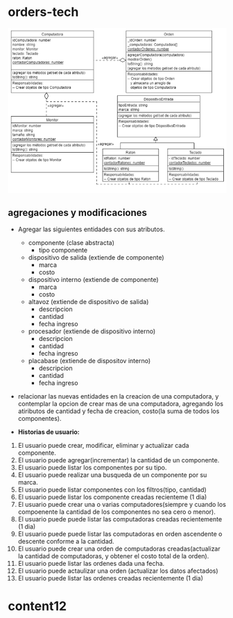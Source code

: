 # orders-tech
![img](./assets/MundoPC-UJS.png)

## agregaciones y modificaciones
- Agregar las siguientes entidades con sus atributos.
  - componente (clase abstracta)
    - tipo componente
  - dispositivo de salida (extiende de componente)
    - marca
    - costo
  - dispositivo interno (extiende de componente)
    - marca
    - costo
  - altavoz (extiende de dispositivo de salida)
    - descripcion
    - cantidad
    - fecha ingreso
  - procesador (extiende de dispositivo interno)
    - descripcion
    - cantidad
    - fecha ingreso
  - placabase (extiende de dispositov interno)
    - descripcion
    - cantidad
    - fecha ingreso
    
- relacionar las nuevas entidades en la creacion de una computadora, y contemplar la opcion de crear mas de una computadora,  agregando los atiributos de cantidad y fecha de creacion, costo(la suma de todos los componentes). 

-  **Historias de usuario:**
  
  1. El usuario puede crear, modificar, eliminar y actualizar cada componente.
  2. El usuario puede agregar(incrementar) la cantidad de un componente.
  3. El usuario puede listar los componentes por su tipo.
  4. El usuario puede realizar una busqueda de un componente por su marca.
  5. El usuario puede listar componentes con los filtros(tipo, cantidad)
  6. El usuario puede listar los componente creadas recienteme (1 dia)
  7. El usuario puede crear una o varias computadores(siempre y cuando los compoenente la cantidad de los componentes no sea cero o menor). 
  8. El usuario puede puede listar las computadoras creadas recientemente (1 dia)
  9. El usuario puede puede listar las computadoras en orden ascendente o descente conforme a la cantidad.
  10. El usuario puede crear una orden de computadoras creadas(actualizar la cantidad de computadoras, y obtener el costo total de la orden). 
  11. El usuario puede listar las ordenes dada una fecha.
  12. El usuario puede actaulizar una orden (actualizar los datos afectados)
  13. El usuario puede listar las ordenes creadas recientemente (1 dia)
  # content12
